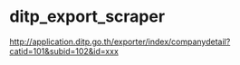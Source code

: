 # ditp_export_scraper
http://application.ditp.go.th/exporter/index/companydetail?catid=101&subid=102&id=xxx
